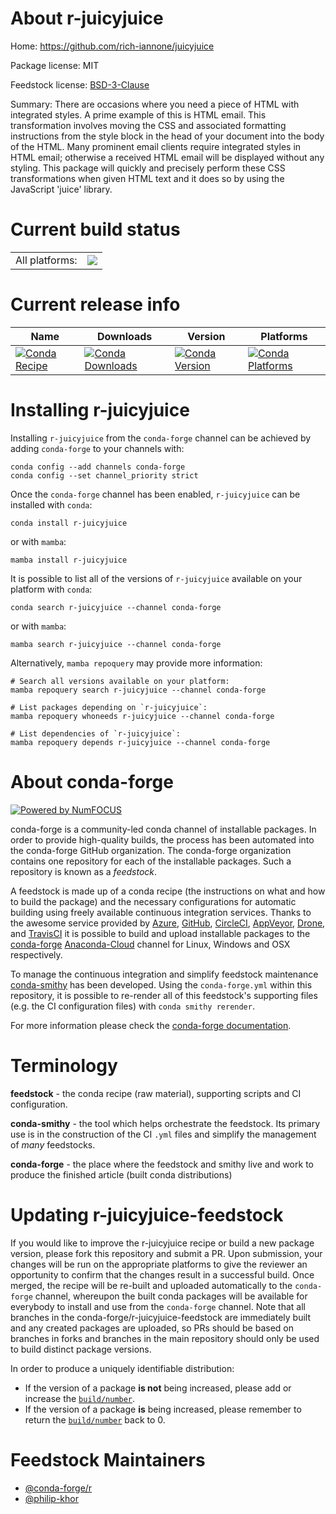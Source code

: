 About r-juicyjuice
==================

Home: https://github.com/rich-iannone/juicyjuice

Package license: MIT

Feedstock license: [BSD-3-Clause](https://github.com/conda-forge/r-juicyjuice-feedstock/blob/main/LICENSE.txt)

Summary: There are occasions where you need a piece of HTML with integrated styles. A prime example of this is HTML email. This transformation involves moving the CSS and associated formatting instructions from the style block in the head of your document into the body of the HTML. Many prominent email clients require integrated styles in HTML email; otherwise a received HTML email will be displayed without any styling. This package will quickly and precisely perform these CSS transformations when given HTML text and it does so by using the JavaScript 'juice' library.

Current build status
====================


<table><tr><td>All platforms:</td>
    <td>
      <a href="https://dev.azure.com/conda-forge/feedstock-builds/_build/latest?definitionId=18016&branchName=main">
        <img src="https://dev.azure.com/conda-forge/feedstock-builds/_apis/build/status/r-juicyjuice-feedstock?branchName=main">
      </a>
    </td>
  </tr>
</table>

Current release info
====================

| Name | Downloads | Version | Platforms |
| --- | --- | --- | --- |
| [![Conda Recipe](https://img.shields.io/badge/recipe-r--juicyjuice-green.svg)](https://anaconda.org/conda-forge/r-juicyjuice) | [![Conda Downloads](https://img.shields.io/conda/dn/conda-forge/r-juicyjuice.svg)](https://anaconda.org/conda-forge/r-juicyjuice) | [![Conda Version](https://img.shields.io/conda/vn/conda-forge/r-juicyjuice.svg)](https://anaconda.org/conda-forge/r-juicyjuice) | [![Conda Platforms](https://img.shields.io/conda/pn/conda-forge/r-juicyjuice.svg)](https://anaconda.org/conda-forge/r-juicyjuice) |

Installing r-juicyjuice
=======================

Installing `r-juicyjuice` from the `conda-forge` channel can be achieved by adding `conda-forge` to your channels with:

```
conda config --add channels conda-forge
conda config --set channel_priority strict
```

Once the `conda-forge` channel has been enabled, `r-juicyjuice` can be installed with `conda`:

```
conda install r-juicyjuice
```

or with `mamba`:

```
mamba install r-juicyjuice
```

It is possible to list all of the versions of `r-juicyjuice` available on your platform with `conda`:

```
conda search r-juicyjuice --channel conda-forge
```

or with `mamba`:

```
mamba search r-juicyjuice --channel conda-forge
```

Alternatively, `mamba repoquery` may provide more information:

```
# Search all versions available on your platform:
mamba repoquery search r-juicyjuice --channel conda-forge

# List packages depending on `r-juicyjuice`:
mamba repoquery whoneeds r-juicyjuice --channel conda-forge

# List dependencies of `r-juicyjuice`:
mamba repoquery depends r-juicyjuice --channel conda-forge
```


About conda-forge
=================

[![Powered by
NumFOCUS](https://img.shields.io/badge/powered%20by-NumFOCUS-orange.svg?style=flat&colorA=E1523D&colorB=007D8A)](https://numfocus.org)

conda-forge is a community-led conda channel of installable packages.
In order to provide high-quality builds, the process has been automated into the
conda-forge GitHub organization. The conda-forge organization contains one repository
for each of the installable packages. Such a repository is known as a *feedstock*.

A feedstock is made up of a conda recipe (the instructions on what and how to build
the package) and the necessary configurations for automatic building using freely
available continuous integration services. Thanks to the awesome service provided by
[Azure](https://azure.microsoft.com/en-us/services/devops/), [GitHub](https://github.com/),
[CircleCI](https://circleci.com/), [AppVeyor](https://www.appveyor.com/),
[Drone](https://cloud.drone.io/welcome), and [TravisCI](https://travis-ci.com/)
it is possible to build and upload installable packages to the
[conda-forge](https://anaconda.org/conda-forge) [Anaconda-Cloud](https://anaconda.org/)
channel for Linux, Windows and OSX respectively.

To manage the continuous integration and simplify feedstock maintenance
[conda-smithy](https://github.com/conda-forge/conda-smithy) has been developed.
Using the ``conda-forge.yml`` within this repository, it is possible to re-render all of
this feedstock's supporting files (e.g. the CI configuration files) with ``conda smithy rerender``.

For more information please check the [conda-forge documentation](https://conda-forge.org/docs/).

Terminology
===========

**feedstock** - the conda recipe (raw material), supporting scripts and CI configuration.

**conda-smithy** - the tool which helps orchestrate the feedstock.
                   Its primary use is in the construction of the CI ``.yml`` files
                   and simplify the management of *many* feedstocks.

**conda-forge** - the place where the feedstock and smithy live and work to
                  produce the finished article (built conda distributions)


Updating r-juicyjuice-feedstock
===============================

If you would like to improve the r-juicyjuice recipe or build a new
package version, please fork this repository and submit a PR. Upon submission,
your changes will be run on the appropriate platforms to give the reviewer an
opportunity to confirm that the changes result in a successful build. Once
merged, the recipe will be re-built and uploaded automatically to the
`conda-forge` channel, whereupon the built conda packages will be available for
everybody to install and use from the `conda-forge` channel.
Note that all branches in the conda-forge/r-juicyjuice-feedstock are
immediately built and any created packages are uploaded, so PRs should be based
on branches in forks and branches in the main repository should only be used to
build distinct package versions.

In order to produce a uniquely identifiable distribution:
 * If the version of a package **is not** being increased, please add or increase
   the [``build/number``](https://docs.conda.io/projects/conda-build/en/latest/resources/define-metadata.html#build-number-and-string).
 * If the version of a package **is** being increased, please remember to return
   the [``build/number``](https://docs.conda.io/projects/conda-build/en/latest/resources/define-metadata.html#build-number-and-string)
   back to 0.

Feedstock Maintainers
=====================

* [@conda-forge/r](https://github.com/conda-forge/r/)
* [@philip-khor](https://github.com/philip-khor/)

